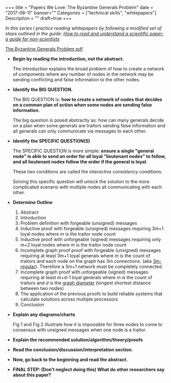 +++
title = "Papers We Love: The Byzantine Generals Problem"
date = "2017-08-11"
banner=""
Categories = ["technical skills", "whitepapers"]
Description = ""
draft=true
+++

*In this series I practice reading whitepapers by following a modified set of
steps outlined in the guide: [How to read and understand a scientific paper: a guide for non-scientists](https://violentmetaphors.com/2013/08/25/how-to-read-and-understand-a-scientific-paper-2/)*

[The Byzantine Generals Problem pdf](http://www.andrew.cmu.edu/course/15-749/READINGS/required/resilience/lamport82.pdf)

* **Begin by reading the introduction, not the abstract.**

    The introduction explains the broad problem of how to create a network of
    components where any number of nodes in the network may be sending
    conflicting and false information to the other nodes.

* **Identify the BIG QUESTION.**

    The BIG QUESTION is: **how to create a network of nodes that decides on a
    common plan of action when some nodes are sending false information.**
    
    The big question is posed abstractly as: how can many generals decide on a
    plan when some generals are traitors sending false information and all
    generals can only communicate via messages to each other.
    
* **Identify the SPECIFIC QUESTION(S)**

    The SPECIFIC QUESTION is more simple: **ensure a single "general node" is able
    to send an order for all loyal "lieutenant nodes" to follow, and all lieutenant
    nodes follow the order if the general is loyal.**
    
    These two conditions are called the _interactive consistency_ conditions.
    
    Solving this specific question will unlock the solution to the more
    complicated scenario with multiple nodes all communicating with each other.

* **Determine Outline**
    1. Abstract
    1. Introduction
    1. Problem definition with forgeable (unsigned) messages
    1. Inductive proof with forgeable (unsigned) messages requiring 3m+1 loyal
       nodes where *m* is the traitor node count
    1. Inductive proof with unforgeable (signed) messages requiring only m+2
       loyal nodes where *m* is the traitor node count
    1. Incomplete graph proof proof with forgeable (unsigned) messages requiring
       at least 3m+1 loyal generals where *m* is the count of traitors and each
       node on the graph has 3m connections.
       (aka [3m-regular](https://en.wikipedia.org/wiki/Regular_graph)).
       Therefore a 3m+1 network must be completely connected.
    1. Incomplete graph proof with unforgeable (signed) messages requiring at
       least m+d-1 loyal generals where *m* is the count of traitors and *d* is
       the
       [graph diameter](https://en.wikipedia.org/wiki/Distance_(graph_theory))
       (longest shortest distance between two nodes)
    1. The application of the previous proofs to build reliable systems that
       calculate solutions across multiple processors
    1. Conclusion

* **Explain any diagrams/charts**

    Fig 1 and Fig 2 illustrate how it is impossible for three nodes to come
    to consensus with unsigned messages when one node is a traitor.


* **Explain the recommended solution/algorithm/theory/proofs**
    

* **Read the conclusion/discussion/interpretation section.**

* **Now, go back to the beginning and read the abstract.**

* **FINAL STEP: (Don’t neglect doing this) What do other researchers say about this paper?**



